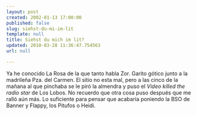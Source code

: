 ```yaml
---
layout: post
created: 2002-01-13 17:00:00
published: false
slug: siehst-du-mi-im-lit
template: null
title: Siehst du mich im lit?
updated: 2010-03-28 11:36:47.754563
url: null

---
```


Ya he conocido La Rosa de la que tanto habla Zor. Garito gótico junto a la madrileña Pza. del Carmen. El sitio no esta mal, pero a las cinco de la mañana al que pinchaba se le piró la almendra y puso el <i>Video killed the radio star</i> de Los Lobos. No recuerdo que otra cosa puso después que me ralló aún más. Lo suficiente para pensar que acabaría poniendo la BSO de Banner y Flappy, los Pitufos o Heidi.

